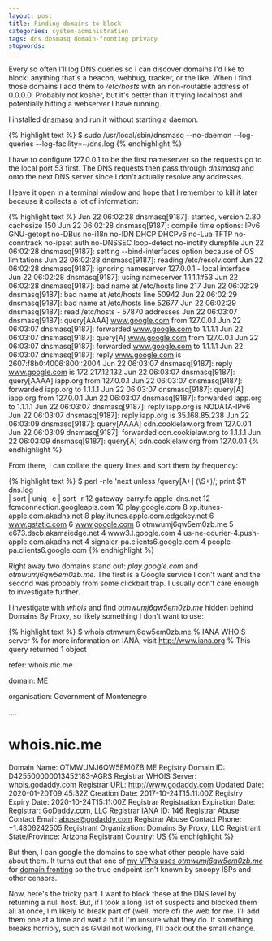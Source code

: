 ```yaml
---
layout: post
title: Finding domains to block
categories: system-administration
tags: dns dnsmasq domain-fronting privacy
stopwords:
---
```


Every so often I'll log DNS queries so I can discover domains I'd like
to block: anything that's a beacon, webbug, tracker, or the like. When
I find those domains I add them to */etc/hosts* with an non-routable
address of 0.0.0.0. Probably not kosher, but it's better than it
trying localhost and potentially hitting a webserver I have running.

I installed [dnsmasq](http://www.thekelleys.org.uk/dnsmasq/) and run it
without starting a daemon.

{% highlight text %}
$ sudo /usr/local/sbin/dnsmasq --no-daemon --log-queries --log-facility=~/dns.log
{% endhighlight %}

I have to configure 127.0.0.1 to be the first nameserver so the
requests go to the local port 53 first. The DNS requests then pass
through *dnsmasq* and onto the next DNS server since I don't actually
resolve any addresses.

I leave it open in a terminal window and hope that I remember to kill
it later because it collects a lot of information:

{% highlight text %}
Jun 22 06:02:28 dnsmasq[9187]: started, version 2.80 cachesize 150
Jun 22 06:02:28 dnsmasq[9187]: compile time options: IPv6 GNU-getopt no-DBus no-i18n no-IDN DHCP DHCPv6 no-Lua TFTP no-conntrack no-ipset auth no-DNSSEC loop-detect no-inotify dumpfile
Jun 22 06:02:28 dnsmasq[9187]: setting --bind-interfaces option because of OS limitations
Jun 22 06:02:28 dnsmasq[9187]: reading /etc/resolv.conf
Jun 22 06:02:28 dnsmasq[9187]: ignoring nameserver 127.0.0.1 - local interface
Jun 22 06:02:28 dnsmasq[9187]: using nameserver 1.1.1.1#53
Jun 22 06:02:28 dnsmasq[9187]: bad name at /etc/hosts line 217
Jun 22 06:02:29 dnsmasq[9187]: bad name at /etc/hosts line 50942
Jun 22 06:02:29 dnsmasq[9187]: bad name at /etc/hosts line 52677
Jun 22 06:02:29 dnsmasq[9187]: read /etc/hosts - 57870 addresses
Jun 22 06:03:07 dnsmasq[9187]: query[AAAA] www.google.com from 127.0.0.1
Jun 22 06:03:07 dnsmasq[9187]: forwarded www.google.com to 1.1.1.1
Jun 22 06:03:07 dnsmasq[9187]: query[A] www.google.com from 127.0.0.1
Jun 22 06:03:07 dnsmasq[9187]: forwarded www.google.com to 1.1.1.1
Jun 22 06:03:07 dnsmasq[9187]: reply www.google.com is 2607:f8b0:4006:800::2004
Jun 22 06:03:07 dnsmasq[9187]: reply www.google.com is 172.217.12.132
Jun 22 06:03:07 dnsmasq[9187]: query[AAAA] iapp.org from 127.0.0.1
Jun 22 06:03:07 dnsmasq[9187]: forwarded iapp.org to 1.1.1.1
Jun 22 06:03:07 dnsmasq[9187]: query[A] iapp.org from 127.0.0.1
Jun 22 06:03:07 dnsmasq[9187]: forwarded iapp.org to 1.1.1.1
Jun 22 06:03:07 dnsmasq[9187]: reply iapp.org is NODATA-IPv6
Jun 22 06:03:07 dnsmasq[9187]: reply iapp.org is 35.168.85.238
Jun 22 06:03:09 dnsmasq[9187]: query[AAAA] cdn.cookielaw.org from 127.0.0.1
Jun 22 06:03:09 dnsmasq[9187]: forwarded cdn.cookielaw.org to 1.1.1.1
Jun 22 06:03:09 dnsmasq[9187]: query[A] cdn.cookielaw.org from 127.0.0.1
{% endhighlight %}

From there, I can collate the query lines and sort them by frequency:

{% highlight text %}
$ perl -nle 'next unless /query\[A+] (\S+)/; print $1' dns.log \
    | sort | uniq -c | sort -r
  12 gateway-carry.fe.apple-dns.net
  12 fcmconnection.googleapis.com
  10 play.google.com
   8 xp.itunes-apple.com.akadns.net
   8 play.itunes.apple.com.edgekey.net
   6 www.gstatic.com
   6 www.google.com
   6 otmwumj6qw5em0zb.me
   5 e673.dscb.akamaiedge.net
   4 www3.l.google.com
   4 us-ne-courier-4.push-apple.com.akadns.net
   4 signaler-pa.clients6.google.com
   4 people-pa.clients6.google.com
{% endhighlight %}

Right away two domains stand out: *play.google.com* and
*otmwumj6qw5em0zb.me*. The first is a Google service I don't want and
the second was probably from some clickbait trap. I usually don't care
enough to investigate further.

I investigate with *whois* and find *otmwumj6qw5em0zb.me* hidden
behind Domains By Proxy, so likely something I don't want to use:

{% highlight text %}
$ whois otmwumj6qw5em0zb.me
% IANA WHOIS server
% for more information on IANA, visit http://www.iana.org
% This query returned 1 object

refer:        whois.nic.me

domain:       ME

organisation: Government of Montenegro

....

# whois.nic.me

Domain Name: OTMWUMJ6QW5EM0ZB.ME
Registry Domain ID: D425500000013452183-AGRS
Registrar WHOIS Server: whois.godaddy.com
Registrar URL: http://www.godaddy.com
Updated Date: 2020-01-20T09:45:32Z
Creation Date: 2017-10-24T15:11:00Z
Registry Expiry Date: 2020-10-24T15:11:00Z
Registrar Registration Expiration Date:
Registrar: GoDaddy.com, LLC
Registrar IANA ID: 146
Registrar Abuse Contact Email: abuse@godaddy.com
Registrar Abuse Contact Phone: +1.4806242505
Registrant Organization: Domains By Proxy, LLC
Registrant State/Province: Arizona
Registrant Country: US
{% endhighlight %}

But then, I can google the domains to see what other people have said
about them. It turns out that one of [my VPNs uses *otmwumj6qw5em0zb.me*](https://www.reddit.com/r/nordvpn/comments/8oslys/suspicious_domains/)
for [domain fronting](https://www.andreafortuna.org/2018/05/07/domain-fronting-in-a-nutshell/) so the true endpoint isn't known by snoopy ISPs and
other censors.

Now, here's the tricky part. I want to block these at the DNS level
by returning a null host. But, if I took a long list of suspects and
blocked them all at once, I'm likely to break part of (well, more of)
the web for me. I'll add them one at a time and wait a bit if I'm unsure
what they do. If something breaks horribly, such as GMail not working,
I'll back out the small change.
